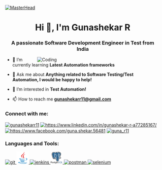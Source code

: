 [![MasterHead](https://user-images.githubusercontent.com/18361917/172057901-fe99a591-766a-4a34-af80-6e8507ed5408.png)]()
<h1 align="center">Hi 👋, I'm Gunashekar R</h1>
<h3 align="center">A passionate Software Development Engineer in Test from India</h3>
<img align="right" alt="Coding" width="400" src="https://cdn.dribbble.com/users/1162077/screenshots/3848914/programmer.gif">

- 🌱 I’m currently learning **Latest Automation frameworks**

- 💬 Ask me about **Anything related to Software Testing/Test Automation, I would be happy to help!**

- 👀 I’m interested in **Test Automation!**

- 📫 How to reach me **gunashekarr11@gmail.com**

<h3 align="left">Connect with me:</h3>
<p align="left">
<a href="https://twitter.com/gunashekarr11" target="blank"><img align="center" src="https://raw.githubusercontent.com/rahuldkjain/github-profile-readme-generator/master/src/images/icons/Social/twitter.svg" alt="gunashekarr11" height="30" width="40" /></a>
<a href="https://linkedin.com/in/https://www.linkedin.com/in/gunashekar-r-a77285167/" target="blank"><img align="center" src="https://raw.githubusercontent.com/rahuldkjain/github-profile-readme-generator/master/src/images/icons/Social/linked-in-alt.svg" alt="https://www.linkedin.com/in/gunashekar-r-a77285167/" height="30" width="40" /></a>
<a href="https://fb.com/https://www.facebook.com/guna.shekar.56481" target="blank"><img align="center" src="https://raw.githubusercontent.com/rahuldkjain/github-profile-readme-generator/master/src/images/icons/Social/facebook.svg" alt="https://www.facebook.com/guna.shekar.56481" height="30" width="40" /></a>
<a href="https://instagram.com/guna_r11" target="blank"><img align="center" src="https://raw.githubusercontent.com/rahuldkjain/github-profile-readme-generator/master/src/images/icons/Social/instagram.svg" alt="guna_r11" height="30" width="40" /></a>
</p>

<h3 align="left">Languages and Tools:</h3>
<p align="left"> <a href="https://git-scm.com/" target="_blank" rel="noreferrer"> <img src="https://www.vectorlogo.zone/logos/git-scm/git-scm-icon.svg" alt="git" width="40" height="40"/> </a> <a href="https://www.java.com" target="_blank" rel="noreferrer"> <img src="https://raw.githubusercontent.com/devicons/devicon/master/icons/java/java-original.svg" alt="java" width="40" height="40"/> </a> <a href="https://www.jenkins.io" target="_blank" rel="noreferrer"> <img src="https://www.vectorlogo.zone/logos/jenkins/jenkins-icon.svg" alt="jenkins" width="40" height="40"/> </a> <a href="https://www.postgresql.org" target="_blank" rel="noreferrer"> <img src="https://raw.githubusercontent.com/devicons/devicon/master/icons/postgresql/postgresql-original-wordmark.svg" alt="postgresql" width="40" height="40"/> </a> <a href="https://postman.com" target="_blank" rel="noreferrer"> <img src="https://www.vectorlogo.zone/logos/getpostman/getpostman-icon.svg" alt="postman" width="40" height="40"/> </a> <a href="https://www.selenium.dev" target="_blank" rel="noreferrer"> <img src="https://raw.githubusercontent.com/detain/svg-logos/780f25886640cef088af994181646db2f6b1a3f8/svg/selenium-logo.svg" alt="selenium" width="40" height="40"/> </a> </p>
